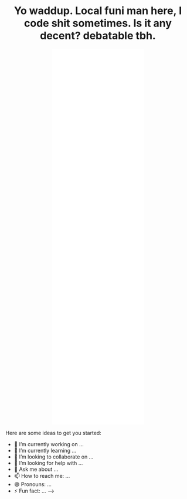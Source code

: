 <h1 align="center">Yo waddup. Local funi man here, I code shit sometimes. Is it any decent? debatable tbh.</h1>

<p align="center">
  <img align="center" alt="Metrics" src="https://github.com/Godson777/Godson777/blob/main/github-metrics.svg" />
</p
<!--
**Godson777/Godson777** is a ✨ _special_ ✨ repository because its `README.md` (this file) appears on your GitHub profile.

Here are some ideas to get you started:

- 🔭 I’m currently working on ...
- 🌱 I’m currently learning ...
- 👯 I’m looking to collaborate on ...
- 🤔 I’m looking for help with ...
- 💬 Ask me about ...
- 📫 How to reach me: ...
- 😄 Pronouns: ...
- ⚡ Fun fact: ...
-->
